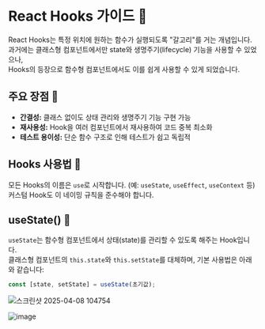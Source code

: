 # React Hooks 가이드 🎣

React Hooks는 특정 위치에 원하는 함수가 실행되도록 "갈고리"를 거는 개념입니다.  
과거에는 클래스형 컴포넌트에서만 state와 생명주기(lifecycle) 기능을 사용할 수 있었으나,  
Hooks의 등장으로 함수형 컴포넌트에서도 이를 쉽게 사용할 수 있게 되었습니다.

## 주요 장점 🚀

- **간결성:** 클래스 없이도 상태 관리와 생명주기 기능 구현 가능  
- **재사용성:** Hook을 여러 컴포넌트에서 재사용하여 코드 중복 최소화  
- **테스트 용이성:** 단순 함수 구조로 인해 테스트가 쉽고 독립적  

## Hooks 사용법 🔗

모든 Hooks의 이름은 `use`로 시작합니다. (예: `useState`, `useEffect`, `useContext` 등)  
커스텀 Hook도 이 네이밍 규칙을 준수해야 합니다.

## useState() 🧰

`useState`는 함수형 컴포넌트에서 상태(state)를 관리할 수 있도록 해주는 Hook입니다.  
클래스형 컴포넌트의 `this.state`와 `this.setState`를 대체하며, 기본 사용법은 아래와 같습니다:

```jsx
const [state, setState] = useState(초기값);
```

![스크린샷 2025-04-08 104754](https://github.com/user-attachments/assets/7d11b751-9fad-4ea6-b5db-137008657acf)

![image](https://github.com/user-attachments/assets/41205758-3db0-45d6-9398-f5b0623dbb09)


